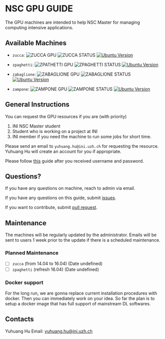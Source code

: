 # NSC GPU GUIDE

The GPU machines are intended to help NSC Master for managing computing
intensive applications.

## Available Machines
+ `zucca`: ![ZUCCA GPU](https://img.shields.io/badge/GPU-TITAN%20X-%23ff0090.svg) ![ZUCCA STATUS](https://img.shields.io/badge/STATUS-ON-brightgreen.svg) [![Ubuntu Version](https://img.shields.io/badge/Ubuntu%20Server-14.04-yellowgreen.svg)](https://launchpad.net/ubuntu/+mirror/releases.ubuntu.csg.uzh.ch-releases)

+ `zpaghetti`: ![ZPATHETTI GPU](https://img.shields.io/badge/GPU-TITAN%20X-%23ff0090.svg) 
![ZPAGHETTI STATUS](https://img.shields.io/badge/STATUS-ON-brightgreen.svg) [![Ubuntu Version](https://img.shields.io/badge/Ubuntu%20Server-16.04-yellowgreen.svg)](https://launchpad.net/ubuntu/+mirror/releases.ubuntu.csg.uzh.ch-releases)

+ `zabaglione`: ![ZABAGLIONE GPU](https://img.shields.io/badge/GPU-GTX%201080-%23ff0090.svg) ![ZABAGLIONE STATUS](https://img.shields.io/badge/STATUS-ON-brightgreen.svg) [![Ubuntu Version](https://img.shields.io/badge/Ubuntu%20Server-16.04-yellowgreen.svg)](https://launchpad.net/ubuntu/+mirror/releases.ubuntu.csg.uzh.ch-releases)

+ `zampone`: ![ZAMPONE GPU](https://img.shields.io/badge/GPU-GTX%201080-%23ff0090.svg) ![ZAMPONE STATUS](https://img.shields.io/badge/STATUS-ON-brightgreen.svg) [![Ubuntu Version](https://img.shields.io/badge/Ubuntu%20Server-16.04-yellowgreen.svg)](https://launchpad.net/ubuntu/+mirror/releases.ubuntu.csg.uzh.ch-releases)


## General Instructions

You can request the GPU resources if you are (with priority)

1. INI NSC Master student
2. Student who is working on a project at INI
3. INI member if you need the machine to run some jobs for short time.

Please send an email to `yuhuang.hu@ini.uzh.ch` for requesting the resource.
Yuhuang Hu will create an account for you if appropriate.

Please follow [this](./User-Guide.md) guide after you received username and password.

## Questions?

If you have any questions on machine, reach to admin via email.

If you have any questions on this guide, submit [issues](https://github.com/duguyue100/NSC-GPU-GUIDE/issues).

If you want to contribute, submit [pull request](https://github.com/duguyue100/NSC-GPU-GUIDE/pulls).

## Maintenance

The machines will be regularly updated by the administrator.
Emails will be sent to users 1 week prior to the update if there is a scheduled
maintenance.

### Planned Maintenance

+ [ ] `zucca` (from 14.04 to 16.04) (Date undefined)
+ [ ] `zpaghetti` (refresh 16.04) (Date undefined)

### Docker support

For the long run, we are gonna replace current installation procedures with docker.
Then you can immediately work on your idea.
So far the plan is to setup a docker image that has full support of mainstream DL softwares.

## Contacts

Yuhuang Hu
Email: yuhuang.hu@ini.uzh.ch
